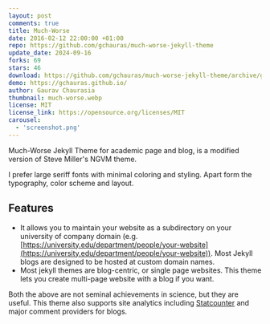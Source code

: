 ```yaml
---
layout: post
comments: true
title: Much-Worse
date: 2016-02-12 22:00:00 +01:00
repo: https://github.com/gchauras/much-worse-jekyll-theme
update_date: 2024-09-16
forks: 69
stars: 46
download: https://github.com/gchauras/much-worse-jekyll-theme/archive/gh-pages.zip
demo: https://gchauras.github.io/
author: Gaurav Chaurasia
thumbnail: much-worse.webp
license: MIT
license_link: https://opensource.org/licenses/MIT
carousel:
  - 'screenshot.png'
---
```


Much-Worse Jekyll Theme for academic page and blog, is a modified version of Steve Miller's NGVM theme.

I prefer large seriff fonts with minimal coloring and styling. Apart form the typography, color scheme and layout.

## Features

* It allows you to maintain your website as a subdirectory on your university of company domain (e.g. [https://university.edu/department/people/your-website](https://university.edu/department/people/your-website)). Most Jekyll blogs are designed to be hosted at custom domain names.
* Most jekyll themes are blog-centric, or single page websites. This theme lets you create multi-page website with a blog if you want.

Both the above are not seminal achievements in science, but they are useful. This theme also supports site analytics including [Statcounter](https://statcounter.com) and major comment providers for blogs.
